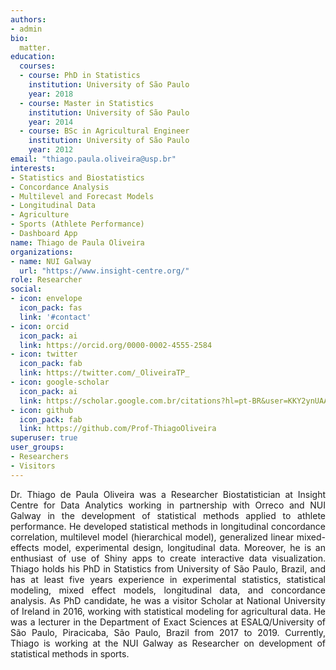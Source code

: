 ```yaml
---
authors:
- admin
bio: 
  matter.
education:
  courses:
  - course: PhD in Statistics
    institution: University of São Paulo
    year: 2018
  - course: Master in Statistics
    institution: University of São Paulo
    year: 2014
  - course: BSc in Agricultural Engineer
    institution: University of São Paulo
    year: 2012
email: "thiago.paula.oliveira@usp.br"
interests:
- Statistics and Biostatistics
- Concordance Analysis
- Multilevel and Forecast Models
- Longitudinal Data
- Agriculture
- Sports (Athlete Performance)
- Dashboard App
name: Thiago de Paula Oliveira
organizations:
- name: NUI Galway
  url: "https://www.insight-centre.org/"
role: Researcher
social:
- icon: envelope
  icon_pack: fas
  link: '#contact'
- icon: orcid
  icon_pack: ai
  link: https://orcid.org/0000-0002-4555-2584
- icon: twitter
  icon_pack: fab
  link: https://twitter.com/_OliveiraTP_
- icon: google-scholar
  icon_pack: ai
  link: https://scholar.google.com.br/citations?hl=pt-BR&user=KKY2ynUAAAAJ
- icon: github
  icon_pack: fab
  link: https://github.com/Prof-ThiagoOliveira
superuser: true
user_groups:
- Researchers
- Visitors
---
```


<p align="justify">
Dr. Thiago de Paula Oliveira was a Researcher Biostatistician at Insight
Centre for Data Analytics working in partnership with Orreco and NUI
Galway in the development of statistical methods applied to athlete performance. 
He developed statistical methods in longitudinal 
concordance correlation, multilevel model (hierarchical model), 
generalized linear mixed-effects model, experimental design, longitudinal
data. Moreover, he is an enthusiast of use of Shiny apps to create interactive data visualization. 
Thiago holds his PhD in Statistics from University of São Paulo,
Brazil, and has at least five years experience in experimental
statistics, statistical modeling, mixed effect models, longitudinal
data, and concordance analysis. As PhD candidate, he was a visitor
Scholar at National University of Ireland in 2016, working with
statistical modeling for agricultural data. He was a lecturer in the Department of Exact
Sciences at ESALQ/University of São Paulo, Piracicaba, São Paulo, Brazil from 2017 to 2019. 
Currently, Thiago is working at the NUI Galway as 
Researcher on development of statistical methods in sports.
</p>

